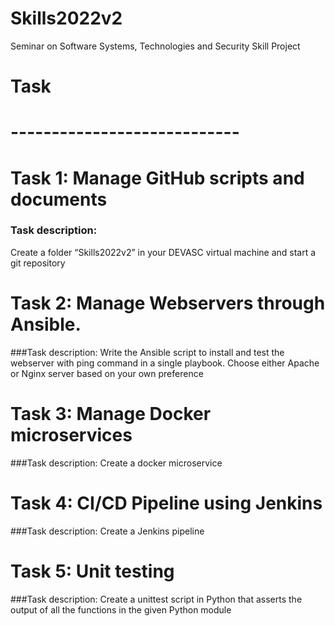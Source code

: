 # Skills2022v2
Seminar on Software Systems, Technologies and Security  Skill Project

# Task 
# ----------------------------

# Task 1:  Manage GitHub scripts and documents
### Task description:
Create a folder “Skills2022v2” in your DEVASC virtual machine and start a git
repository


# Task 2: Manage Webservers through Ansible.
###Task description:
Write the Ansible script to install and test the webserver with ping command
in a single playbook. Choose either Apache or Nginx server based on your own
preference

# Task 3: Manage Docker microservices
###Task description:
Create a docker microservice

# Task 4: CI/CD Pipeline using Jenkins
###Task description:
Create a Jenkins pipeline

# Task 5: Unit testing
###Task description:
Create a unittest script in Python that asserts the output of all the
functions in the given Python module
